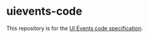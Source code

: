 # uievents-code

This repository is for the [UI Events code specification](https://w3c.github.io/uievents-code/).
